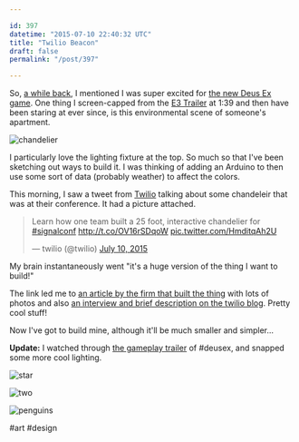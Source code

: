 ```yaml
---

id: 397
datetime: "2015-07-10 22:40:32 UTC"
title: "Twilio Beacon"
draft: false
permalink: "/post/397"

---
```


So, [a while back](https://writing.natwelch.com/post/100), I mentioned I was super excited for [the new Deus Ex game](https://en.wikipedia.org/wiki/Deus_Ex:_Mankind_Divided). One thing I screen-capped from the [E3 Trailer](https://www.youtube.com/watch?v=LdVexfTfevU) at 1:39 and then have been staring at ever since, is this environmental scene of someone's apartment.

![chandelier](http://cl.ly/bvoi/d)

I particularly love the lighting fixture at the top. So much so that I've been sketching out ways to build it. I was thinking of adding an Arduino to then use some sort of data (probably weather) to affect the colors.

This morning, I saw a tweet from [Twilio](https://www.twilio.com/) talking about some chandeleir that was at their conference. It had a picture attached.

<blockquote class="twitter-tweet" lang="en"><p lang="en" dir="ltr">Learn how one team built a 25 foot, interactive chandelier for <a href="https://twitter.com/hashtag/signalconf?src=hash">#signalconf</a> <a href="http://t.co/OV16rSDqoW">http://t.co/OV16rSDqoW</a> <a href="http://t.co/HmditqAh2U">pic.twitter.com/HmditqAh2U</a></p>&mdash; twilio (@twilio) <a href="https://twitter.com/twilio/status/619530523321327616">July 10, 2015</a></blockquote>

My brain instantaneously went "it's a huge version of the thing I want to build!"

The link led me to [an article by the firm that built the thing](http://work.gmunk.com/Twilio-Beacon) with lots of photos and also [an interview and brief description on the twilio blog](https://www.twilio.com/blog/2015/07/building-beacon-how-one-team-built-a-25-foot-interactive-chandelier-at-signal.html). Pretty cool stuff!

Now I've got to build mine, although it'll be much smaller and simpler...

**Update:** I watched through [the gameplay trailer](https://www.youtube.com/watch?v=jh-iX2bxOjI) of #deusex, and snapped some more cool lighting.

![star](http://cl.ly/bw08/d)

![two](http://cl.ly/bvqK/d)

![penguins](http://cl.ly/bvcq/d)

#art #design

